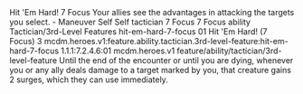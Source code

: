 <ability>
  <name>Hit &apos;Em Hard!</name>
  <cost>7 Focus</cost>
  <flavor>Your allies see the advantages in attacking the targets you select.</flavor>
  <keywords>
    <keyword>-</keyword>
  </keywords>
  <type>Maneuver</type>
  <distance>Self</distance>
  <target>Self</target>
  <metadata>
    <class>tactician</class>
    <cost>7 Focus</cost>
    <cost_amount>7</cost_amount>
    <cost_resource>Focus</cost_resource>
    <feature_type>ability</feature_type>
    <file_dpath>Tactician/3rd-Level Features</file_dpath>
    <item_id>hit-em-hard-7-focus</item_id>
    <item_index>01</item_index>
    <item_name>Hit &apos;Em Hard! (7 Focus)</item_name>
    <level>3</level>
    <scc>mcdm.heroes.v1:feature.ability.tactician.3rd-level-feature:hit-em-hard-7-focus</scc>
    <scdc>1.1.1:7.2.4.6:01</scdc>
    <source>mcdm.heroes.v1</source>
    <type>feature/ability/tactician/3rd-level-feature</type>
  </metadata>
  <effects>
    <effect type="mundane">Until the end of the encounter or until you are dying, whenever you or any ally deals damage to a target marked by you, that creature gains 2 surges, which they can use immediately.</effect>
  </effects>
</ability>
